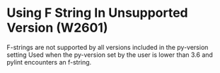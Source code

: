 # Using F String In Unsupported Version (W2601)

F-strings are not supported by all versions included in the py-version
setting Used when the py-version set by the user is lower than 3.6 and
pylint encounters an f-string.

